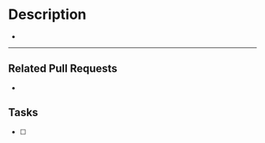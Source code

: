 # Description

<!-- List all changes included in this Pull Request. -->

-

---

<!-- Add summary about all changes and describe the purpose of this Pull Request. -->

## Related Pull Requests

<!-- List related Pull Requests -->

-

## Tasks

<!-- List tasks that must be done before merging this Pull Request. -->

- [ ]
